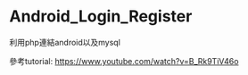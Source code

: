# Android_Login_Register

利用php連結android以及mysql

參考tutorial: https://www.youtube.com/watch?v=B_Rk9TiV46o

